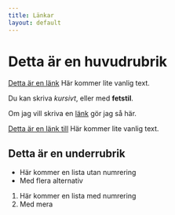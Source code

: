 ```yaml
---
title: Länkar
layout: default
---
```


# Detta är en huvudrubrik

[Detta är en länk](http://länk.com) Här kommer lite vanlig text.

Du kan skriva *kursivt*, eller med **fetstil**.

Om jag vill skriva en [länk](http://annaskapar.com) gör jag så här.

[Detta är en länk till](http://länk.com) Här kommer lite vanlig text.

## Detta är en underrubrik

* Här kommer en lista utan numrering
* Med flera alternativ

1. Här kommer en lista med numrering
2. Med mera
				